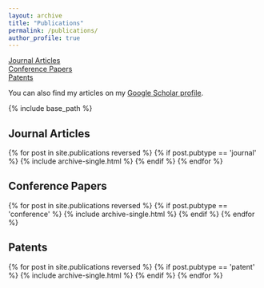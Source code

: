 ```yaml
---
layout: archive
title: "Publications"
permalink: /publications/
author_profile: true
---
```


[Journal Articles](#journal-articles)\
[Conference Papers](#conference-papers)\
[Patents](#patents)

You can also find my articles on my [Google Scholar profile]({{site.author.googlescholar}}).

{% include base_path %}

## Journal Articles
{% for post in site.publications reversed %}
  {% if post.pubtype == 'journal' %}
      {% include archive-single.html %}
  {% endif %}
{% endfor %}


## Conference Papers
{% for post in site.publications reversed %}
  {% if post.pubtype == 'conference' %}
      {% include archive-single.html %}
  {% endif %}
{% endfor %}

## Patents
{% for post in site.publications reversed %}
  {% if post.pubtype == 'patent' %}
      {% include archive-single.html %}
  {% endif %}
{% endfor %}
